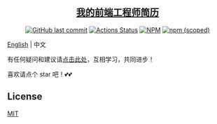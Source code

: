 <h2 align="center"><a href='#' target='_blank'>我的前端工程师简历</a></h2>
<p align="center">
  <a href='https://github.com/AmbroseRen/RESUME'><img src='https://img.shields.io/github/last-commit/AmbroseRen/RESUME' alt='GitHub last commit' /></a>
  <a href="https://github.com/AmbroseRen/RESUME/actions"><img src="https://github.com/AmbroseRen/RESUME/workflows/Action CI/badge.svg" alt="Actions Status"></a>
  <a href='https://www.npmjs.com/package/@fe_korey/resume'><img src='https://img.shields.io/npm/l/@fe_korey/resume' alt='NPM' /></a>
  <a href='https://www.npmjs.com/package/@fe_korey/resume'><img src='https://img.shields.io/npm/v/@fe_korey/resume' alt='npm (scoped)' /></a>
</p>

[English](./README.MD) | 中文

有任何疑问和建议请[点击此处](https://github.com/AmbroseRen/RESUME/issues)，互相学习，共同进步！

喜欢请点个 star 吧！💕💕

## License

[MIT](./LICENSE)
